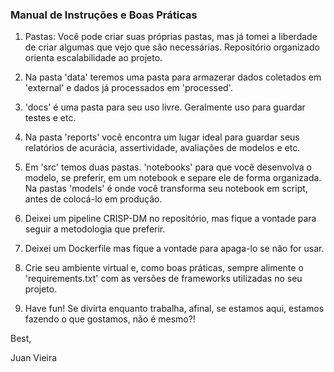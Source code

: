 ### Manual de Instruções e Boas Práticas

1. Pastas: Você pode criar suas próprias pastas, mas já tomei a liberdade de criar algumas que vejo que são necessárias. Repositório organizado orienta escalabilidade ao projeto.

2. Na pasta 'data' teremos uma pasta para armazerar dados coletados em 'external' e dados já processados em 'processed'.

3. 'docs' é uma pasta para seu uso livre. Geralmente uso para guardar testes e etc.

4. Na pasta 'reports' você encontra um lugar ideal para guardar seus relatórios de acurácia, assertividade, avaliações de modelos e etc.

5. Em 'src' temos duas pastas. 'notebooks' para que você desenvolva o modelo, se preferir, em um notebook e separe ele de forma organizada. Na pastas 'models' é onde você transforma seu notebook em script, antes de colocá-lo em produção.

6. Deixei um pipeline CRISP-DM no repositório, mas fique a vontade para seguir a metodologia que preferir.

7. Deixei um Dockerfile mas fique a vontade para apaga-lo se não for usar.

8. Crie seu ambiente virtual e, como boas práticas, sempre alimente o 'requirements.txt' com as versões de frameworks utilizadas no seu projeto.

9. Have fun! Se divirta enquanto trabalha, afinal, se estamos aqui, estamos fazendo o que gostamos, não é mesmo?!

Best,

Juan Vieira